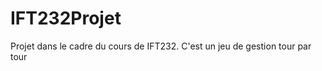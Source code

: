 IFT232Projet
============

Projet dans le cadre du cours de IFT232. C'est un jeu de gestion tour par tour
